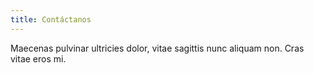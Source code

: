 ```yaml
---
title: Contáctanos  
---
```


Maecenas pulvinar ultricies dolor, vitae sagittis nunc aliquam non. Cras vitae eros mi.

